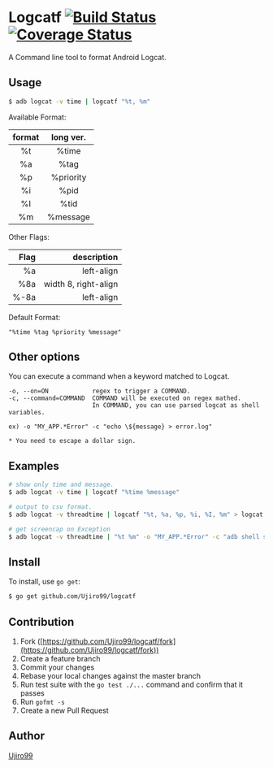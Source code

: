 # Logcatf  [![Build Status](https://travis-ci.org/ujiro99/logcatf.svg?branch=master)](https://travis-ci.org/ujiro99/logcatf)  [![Coverage Status](https://coveralls.io/repos/ujiro99/logcatf/badge.svg?branch=master&service=github)](https://coveralls.io/github/ujiro99/logcatf?branch=master)

A Command line tool to format Android Logcat.


## Usage

```bash
$ adb logcat -v time | logcatf "%t, %m"
```

Available Format:

| format | long ver. |
|:------:|:---------:|
|   %t   | %time     |
|   %a   | %tag      |
|   %p   | %priority |
|   %i   | %pid      |
|   %I   | %tid      |
|   %m   | %message  |

Other Flags:

|  Flag | description |
|------:|---------------------:|
|   %a  | left-align           |
|  %8a  | width 8, right-align |
| %-8a  | left-align           |


Default Format:

    "%time %tag %priority %message"

## Other options

You can execute a command when a keyword  matched to Logcat.

    -o, --on=ON            regex to trigger a COMMAND.
    -c, --command=COMMAND  COMMAND will be executed on regex mathed. 
                           In COMMAND, you can use parsed logcat as shell variables. 
                         
    ex) -o "MY_APP.*Error" -c "echo \${message} > error.log" 
    
    * You need to escape a dollar sign.


## Examples

```bash
# show only time and message.
$ adb logcat -v time | logcatf "%time %message"

# output to csv format.
$ adb logcat -v threadtime | logcatf "%t, %a, %p, %i, %I, %m" > logcat.csv

# get screencap on Exception
$ adb logcat -v threadtime | "%t %m" -o "MY_APP.*Error" -c "adb shell screencap -p /sdcard/a.png"
```


## Install

To install, use `go get`:

```bash
$ go get github.com/Ujiro99/logcatf
```

## Contribution

1. Fork ([https://github.com/Ujiro99/logcatf/fork](https://github.com/Ujiro99/logcatf/fork))
1. Create a feature branch
1. Commit your changes
1. Rebase your local changes against the master branch
1. Run test suite with the `go test ./...` command and confirm that it passes
1. Run `gofmt -s`
1. Create a new Pull Request

## Author

[Ujiro99](https://github.com/Ujiro99)

